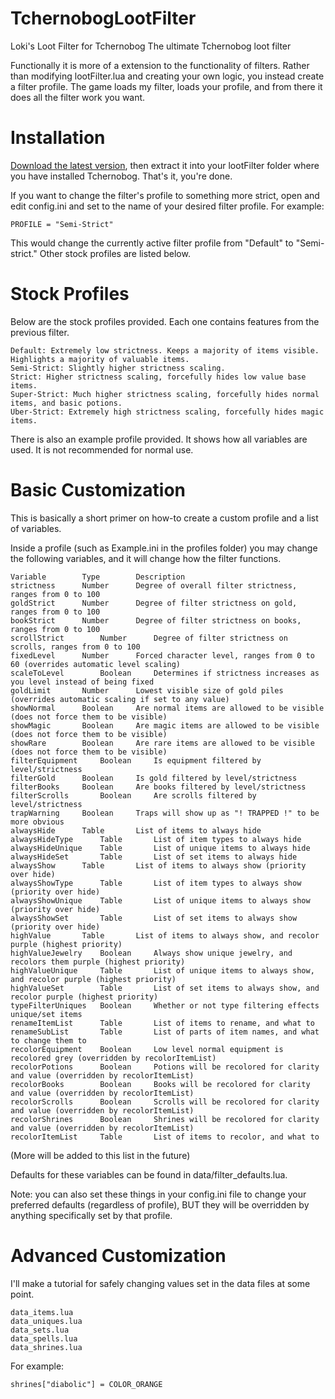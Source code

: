 # TchernobogLootFilter
Loki's Loot Filter for Tchernobog
The ultimate Tchernobog loot filter

Functionally it is more of a extension to the functionality of filters. Rather than modifying lootFilter.lua and creating your own logic, you instead create a filter profile. The game loads my filter, loads your profile, and from there it does all the filter work you want.

# Installation
[Download the latest version](https://github.com/lkodinsson/TchernobogLootFilter/archive/main.zip), then extract it into your lootFilter folder where you have installed Tchernobog. That's it, you're done.

If you want to change the filter's profile to something more strict, open and edit config.ini and set to the name of your desired filter profile. For example:

```
PROFILE = "Semi-Strict"
```

This would change the currently active filter profile from "Default" to "Semi-strict." Other stock profiles are listed below.

# Stock Profiles
Below are the stock profiles provided. Each one contains features from the previous filter.

```
Default: Extremely low strictness. Keeps a majority of items visible. Highlights a majority of valuable items.
Semi-Strict: Slightly higher strictness scaling.
Strict: Higher strictness scaling, forcefully hides low value base items.
Super-Strict: Much higher strictness scaling, forcefully hides normal items, and basic potions.
Uber-Strict: Extremely high strictness scaling, forcefully hides magic items.
```

There is also an example profile provided. It shows how all variables are used. It is not recommended for normal use.

# Basic Customization
This is basically a short primer on how-to create a custom profile and a list of variables.

Inside a profile (such as Example.ini in the profiles folder) you may change the following variables, and it will change how the filter functions.

```
Variable		Type		Description
strictness		Number		Degree of overall filter strictness, ranges from 0 to 100
goldStrict		Number		Degree of filter strictness on gold, ranges from 0 to 100
bookStrict		Number		Degree of filter strictness on books, ranges from 0 to 100
scrollStrict		Number		Degree of filter strictness on scrolls, ranges from 0 to 100
fixedLevel		Number		Forced character level, ranges from 0 to 60 (overrides automatic level scaling)
scaleToLevel		Boolean		Determines if strictness increases as you level instead of being fixed
goldLimit		Number		Lowest visible size of gold piles (overrides automatic scaling if set to any value)
showNormal		Boolean		Are normal items are allowed to be visible (does not force them to be visible)
showMagic		Boolean		Are magic items are allowed to be visible (does not force them to be visible)
showRare		Boolean		Are rare items are allowed to be visible (does not force them to be visible)
filterEquipment		Boolean		Is equipment filtered by level/strictness
filterGold		Boolean		Is gold filtered by level/strictness
filterBooks		Boolean		Are books filtered by level/strictness
filterScrolls		Boolean		Are scrolls filtered by level/strictness
trapWarning		Boolean		Traps will show up as "! TRAPPED !" to be more obvious
alwaysHide		Table		List of items to always hide
alwaysHideType		Table		List of item types to always hide
alwaysHideUnique	Table		List of unique items to always hide
alwaysHideSet		Table		List of set items to always hide
alwaysShow		Table		List of items to always show (priority over hide)
alwaysShowType		Table		List of item types to always show (priority over hide)
alwaysShowUnique	Table		List of unique items to always show (priority over hide)
alwaysShowSet		Table		List of set items to always show (priority over hide)
highValue		Table		List of items to always show, and recolor purple (highest priority)
highValueJewelry	Boolean		Always show unique jewelry, and recolors them purple (highest priority)
highValueUnique		Table		List of unique items to always show, and recolor purple (highest priority)
highValueSet		Table		List of set items to always show, and recolor purple (highest priority)
typeFilterUniques	Boolean		Whether or not type filtering effects unique/set items
renameItemList		Table		List of items to rename, and what to
renameSubList		Table		List of parts of item names, and what to change them to
recolorEquipment	Boolean		Low level normal equipment is recolored grey (overridden by recolorItemList)
recolorPotions		Boolean		Potions will be recolored for clarity and value (overridden by recolorItemList)
recolorBooks		Boolean		Books will be recolored for clarity and value (overridden by recolorItemList)
recolorScrolls		Boolean		Scrolls will be recolored for clarity and value (overridden by recolorItemList)
recolorShrines		Boolean		Shrines will be recolored for clarity and value (overridden by recolorItemList)
recolorItemList		Table		List of items to recolor, and what to
```

(More will be added to this list in the future)

Defaults for these variables can be found in data/filter_defaults.lua.

Note: you can also set these things in your config.ini file to change your preferred defaults (regardless of profile), BUT they will be overridden by anything specifically set by that profile.

# Advanced Customization
I'll make a tutorial for safely changing values set in the data files at some point.

```
data_items.lua
data_uniques.lua
data_sets.lua
data_spells.lua
data_shrines.lua
```

For example:

```
shrines["diabolic"] = COLOR_ORANGE
```
